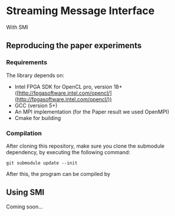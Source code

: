 # Streaming Message Interface

With SMI 

## Reproducing  the paper experiments

### Requirements

The library depends on:

* Intel FPGA SDK for OpenCL pro, version 18+ ([http://fpgasoftware.intel.com/opencl/](http://fpgasoftware.intel.com/opencl/))
* GCC (version 5+)
* An MPI implementation (for the Paper result we used OpenMPI)
* Cmake for building

### Compilation

After cloning this repository, make sure you clone the submodule dependency, by executing the following command:

```
git submodule update --init
```

After this, the program can be compiled by 


## Using SMI

Coming soon...
